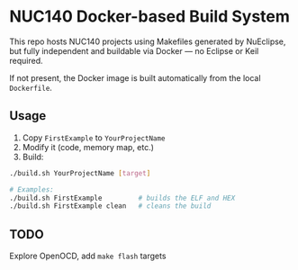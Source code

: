 # NUC140 Docker-based Build System

This repo hosts NUC140 projects using Makefiles generated by NuEclipse, but
fully independent and buildable via Docker — no Eclipse or Keil required.

If not present, the Docker image is built automatically from the local
`Dockerfile`.

## Usage

1. Copy `FirstExample` to `YourProjectName`
2. Modify it (code, memory map, etc.)
3. Build:

```sh
./build.sh YourProjectName [target]

# Examples:
./build.sh FirstExample         # builds the ELF and HEX
./build.sh FirstExample clean   # cleans the build
````

## TODO

Explore OpenOCD, add `make flash` targets
